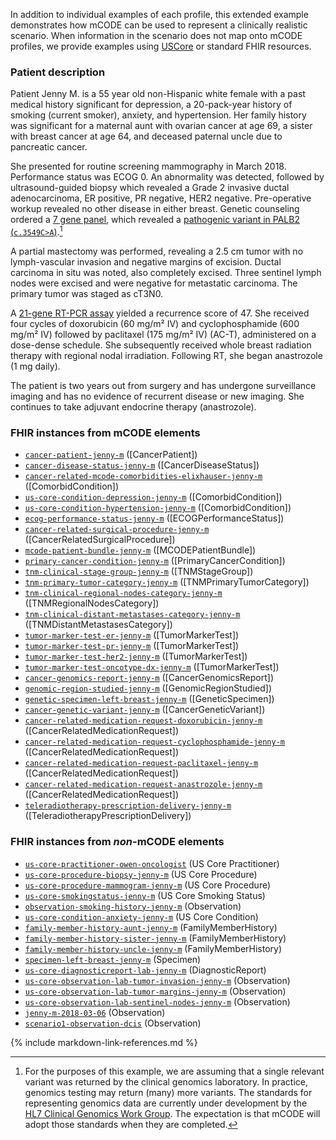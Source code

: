 In addition to individual examples of each profile, this extended example demonstrates how mCODE can be used to represent a clinically realistic scenario. When information in the scenario does not map onto mCODE profiles, we provide examples using [USCore](http://hl7.org/fhir/us/core/index.html) or standard FHIR resources.

### Patient description

Patient Jenny M. is a 55 year old non-Hispanic white female with a past medical history significant for depression, a 20-pack-year history of smoking (current smoker), anxiety, and hypertension. Her family history was significant for a maternal aunt with ovarian cancer at age 69, a sister with breast cancer at age 64, and deceased paternal uncle due to pancreatic cancer.

She presented for routine screening mammography in March 2018. Performance status was ECOG 0. An abnormality was detected, followed by ultrasound-guided biopsy which revealed a Grade 2 invasive ductal adenocarcinoma, ER positive, PR negative, HER2 negative. Pre-operative workup revealed no other disease in either breast. Genetic counseling ordered a [7 gene panel](https://www.invitae.com/en/physician/tests/50001/), which revealed a [pathogenic variant in PALB2 (`c.3549C>A`)](https://www.ncbi.nlm.nih.gov/clinvar/variation/128144/).[^1]

[^1]: For the purposes of this example, we are assuming that a single relevant variant was returned by the clinical genomics laboratory. In practice, genomics testing may return (many) more variants. The standards for representing genomics data are currently under development by the [HL7 Clinical Genomics Work Group](https://confluence.hl7.org/display/CGW/WorkGroup+Home). The expectation is that mCODE will adopt those standards when they are completed.

A partial mastectomy was performed, revealing a 2.5 cm tumor with no lymph-vascular invasion and negative margins of excision. Ductal carcinoma in situ was noted, also completely excised. Three sentinel lymph nodes were excised and were negative for metastatic carcinoma. The primary tumor was staged as cT3N0.

A [21-gene RT-PCR assay](https://www.oncotypeiq.com/en-US/breast-cancer/healthcare-professionals/oncotype-dx-breast-recurrence-score/about-the-test) yielded a recurrence score of 47. She received four cycles of doxorubicin (60 mg/m² IV) and cyclophosphamide (600 mg/m² IV) followed by paclitaxel (175 mg/m² IV) (AC-T), administered on a dose-dense schedule. She subsequently received whole breast radiation therapy with regional nodal irradiation. Following RT, she began anastrozole (1 mg daily).

The patient is two years out from surgery and has undergone surveillance imaging and has no evidence of recurrent disease or new imaging. She continues to take adjuvant endocrine therapy (anastrozole).

### FHIR instances from mCODE elements

* [`cancer-patient-jenny-m`](Patient-cancer-patient-jenny-m.html) ([CancerPatient])
* [`cancer-disease-status-jenny-m`](Observation-cancer-disease-status-jenny-m.html) ([CancerDiseaseStatus])
* [`cancer-related-mcode-comorbidities-elixhauser-jenny-m`](Observation-cancer-related-mcode-comorbidities-elixhauser-jenny-m.html) ([ComorbidCondition])
* [`us-core-condition-depression-jenny-m`](Condition-us-core-condition-depression-jenny-m.html) ([ComorbidCondition])
* [`us-core-condition-hypertension-jenny-m`](Condition-us-core-condition-hypertension-jenny-m.html) ([ComorbidCondition])
* [`ecog-performance-status-jenny-m`](Observation-ecog-performance-status-jenny-m.html) ([ECOGPerformanceStatus])
* [`cancer-related-surgical-procedure-jenny-m`](Procedure-cancer-related-surgical-procedure-jenny-m.html) ([CancerRelatedSurgicalProcedure])
* [`mcode-patient-bundle-jenny-m`](Bundle-mcode-patient-bundle-jenny-m.html) ([MCODEPatientBundle])
* [`primary-cancer-condition-jenny-m`](Condition-primary-cancer-condition-jenny-m.html) ([PrimaryCancerCondition])
* [`tnm-clinical-stage-group-jenny-m`](Observation-tnm-clinical-stage-group-jenny-m.html) ([TNMStageGroup])
* [`tnm-primary-tumor-category-jenny-m`](Observation-tnm-primary-tumor-category-jenny-m.html) ([TNMPrimaryTumorCategory])
* [`tnm-clinical-regional-nodes-category-jenny-m`](Observation-tnm-clinical-regional-nodes-category-jenny-m.html) ([TNMRegionalNodesCategory])
* [`tnm-clinical-distant-metastases-category-jenny-m`](Observation-tnm-clinical-distant-metastases-category-jenny-m.html) ([TNMDistantMetastasesCategory])
* [`tumor-marker-test-er-jenny-m`](Observation-tumor-marker-test-er-jenny-m.html)  ([TumorMarkerTest])
* [`tumor-marker-test-pr-jenny-m`](Observation-tumor-marker-test-pr-jenny-m.html)  ([TumorMarkerTest])
* [`tumor-marker-test-her2-jenny-m`](Observation-tumor-marker-test-her2-jenny-m.html)  ([TumorMarkerTest])
* [`tumor-marker-test-oncotype-dx-jenny-m`](Observation-tumor-marker-test-oncotype-dx-jenny-m.html)  ([TumorMarkerTest])
* [`cancer-genomics-report-jenny-m`](DiagnosticReport-cancer-genomics-report-jenny-m.html) ([CancerGenomicsReport])
* [`genomic-region-studied-jenny-m`](Observation-genomic-region-studied-jenny-m.html) ([GenomicRegionStudied])
* [`genetic-specimen-left-breast-jenny-m`](Specimen-genetic-specimen-left-breast-jenny-m.html) ([GeneticSpecimen])
* [`cancer-genetic-variant-jenny-m`](Observation-cancer-genetic-variant-jenny-m.html) ([CancerGeneticVariant])
* [`cancer-related-medication-request-doxorubicin-jenny-m`](MedicationRequest-cancer-related-medication-request-doxorubicin-jenny-m.html) ([CancerRelatedMedicationRequest])
* [`cancer-related-medication-request-cyclophosphamide-jenny-m`](MedicationRequest-cancer-related-medication-request-cyclophosphamide-jenny-m.html) ([CancerRelatedMedicationRequest])
* [`cancer-related-medication-request-paclitaxel-jenny-m`](MedicationRequest-cancer-related-medication-request-paclitaxel-jenny-m.html) ([CancerRelatedMedicationRequest])
* [`cancer-related-medication-request-anastrozole-jenny-m`](MedicationRequest-cancer-related-medication-request-anastrozole-jenny-m.html) ([CancerRelatedMedicationRequest])
* [`teleradiotherapy-prescription-delivery-jenny-m`](Procedure-teleradiotherapy-prescription-delivery-jenny-m.html) ([TeleradiotherapyPrescriptionDelivery])


### FHIR instances from _non_-mCODE elements

* [`us-core-practitioner-owen-oncologist`](Practitioner-us-core-practitioner-owen-oncologist.html) (US Core Practitioner)
* [`us-core-procedure-biopsy-jenny-m`](Procedure-us-core-procedure-biopsy-jenny-m.html) (US Core Procedure)
* [`us-core-procedure-mammogram-jenny-m`](Procedure-us-core-procedure-mammogram-jenny-m.html) (US Core Procedure)
* [`us-core-smokingstatus-jenny-m`](Observation-us-core-smokingstatus-jenny-m.html) (US Core Smoking Status)
* [`observation-smoking-history-jenny-m`](Observation-observation-smoking-history-jenny-m.html) (Observation)
* [`us-core-condition-anxiety-jenny-m`](Condition-us-core-condition-anxiety-jenny-m.html) (US Core Condition)
* [`family-member-history-aunt-jenny-m`](FamilyMemberHistory-family-member-history-aunt-jenny-m.html) (FamilyMemberHistory)
* [`family-member-history-sister-jenny-m`](FamilyMemberHistory-family-member-history-sister-jenny-m.html) (FamilyMemberHistory)
* [`family-member-history-uncle-jenny-m`](FamilyMemberHistory-family-member-history-uncle-jenny-m.html) (FamilyMemberHistory)
* [`specimen-left-breast-jenny-m`](Specimen-specimen-left-breast-jenny-m.html) (Specimen)
* [`us-core-diagnosticreport-lab-jenny-m`](DiagnosticReport-us-core-diagnosticreport-lab-jenny-m.html) (DiagnosticReport)
* [`us-core-observation-lab-tumor-invasion-jenny-m`](Observation-us-core-observation-lab-tumor-invasion-jenny-m.html) (Observation)
* [`us-core-observation-lab-tumor-margins-jenny-m`](Observation-us-core-observation-lab-tumor-margins-jenny-m.html) (Observation)
* [`us-core-observation-lab-sentinel-nodes-jenny-m`](Observation-us-core-observation-lab-sentinel-nodes-jenny-m.html) (Observation)
* [`jenny-m-2018-03-06`](Observation-tumor-size-jenny-m.html) (Observation)
* [`scenario1-observation-dcis`](Observation-us-core-observation-lab-tumor-dcis.html) (Observation)

{% include markdown-link-references.md %}
